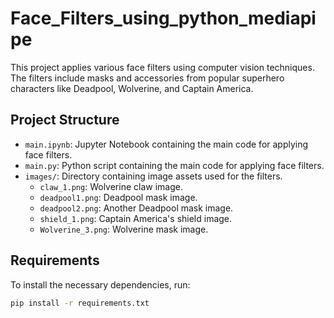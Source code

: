 # Face_Filters_using_python_mediapipe

This project applies various face filters using computer vision techniques. The filters include masks and accessories from popular superhero characters like Deadpool, Wolverine, and Captain America.

## Project Structure
- `main.ipynb`: Jupyter Notebook containing the main code for applying face filters.
- `main.py`: Python script containing the main code for applying face filters.
- `images/`: Directory containing image assets used for the filters.
  - `claw_1.png`: Wolverine claw image.
  - `deadpool1.png`: Deadpool mask image.
  - `deadpool2.png`: Another Deadpool mask image.
  - `shield_1.png`: Captain America's shield image.
  - `Wolverine_3.png`: Wolverine mask image.

## Requirements
To install the necessary dependencies, run:
```bash
pip install -r requirements.txt
